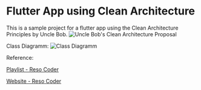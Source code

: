 # Flutter App using Clean Architecture
This is a sample project for a flutter app using the Clean Architecture Principles by Uncle Bob.
![Uncle Bob's Clean Architecture Proposal](https://i.ibb.co/7Jwvmgx/clean-architecture-uncle-bob.png)

Class Diagramm:
![Class Diagramm](https://i.ibb.co/XZX2bh4/flutter-tdd-class-diagramm-200.jpg)


Reference:

[Playlist - Reso Coder](https://www.youtube.com/watch?v=KjE2IDphA_U&list=PLB6lc7nQ1n4iYGE_khpXRdJkJEp9WOech)

[Website - Reso Coder](https://resocoder.com/2019/08/27/flutter-tdd-clean-architecture-course-1-explanation-project-structure/)
